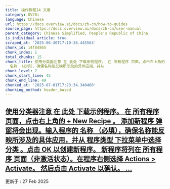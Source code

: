 ```yaml
---
title: 操作教程14 文章
category: OV20i
language: Chinese
url: https://docs.overview.ai/docs/zh-cn/how-to-guides
source_page: https://docs.overview.ai/docs/zh-cn/user-manual
parent_category: Chinese Simplified, People's Republic of China
is_individual_article: true
scraped_at: '2025-06-30T17:19:36.445563'
chunk_id: 14f8d865
chunk_index: 1
total_chunks: 15
chunk_title: 使用分类器注意 在 此处 下载示例程序。 在 所有程序 页面，点击右上角的 + New Recipe 。 添加新程序 弹窗将会出现。输入程序的
  名称 （必填），确保名称能反映所涉及的具体应用，并从
chunk_level: 2
chunk_start_line: 45
chunk_end_line: 49
chunked_at: '2025-07-01T17:23:34.340460'
chunking_method: header_based
---
```


## [使用分类器注意 在 此处 下载示例程序。 在 所有程序 页面，点击右上角的 + New Recipe 。 添加新程序 弹窗将会出现。输入程序的 名称 （必填），确保名称能反映所涉及的具体应用，并从 程序类型 下拉菜单中选择 分类 。点击 OK 以创建新程序。 新程序将列在 所有程序 页面（非激活状态）。在程序右侧选择 Actions > Activate。 然后点击 Activate 以确认。 ...](/docs/zh-cn/creating-a-basic-single-roi-classifier-1)

更新于 : 27 Feb 2025
